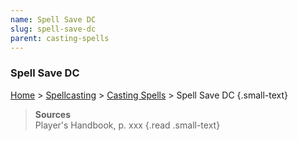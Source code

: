 ```yaml
---
name: Spell Save DC
slug: spell-save-dc
parent: casting-spells
---
```

### Spell Save DC
[Home](dm-operations-center) > [Spellcasting](spellcasting) > [Casting Spells](casting-spells)  > Spell Save DC {.small-text}



> **Sources** <br/>
> Player's Handbook, p. xxx
{.read .small-text}
